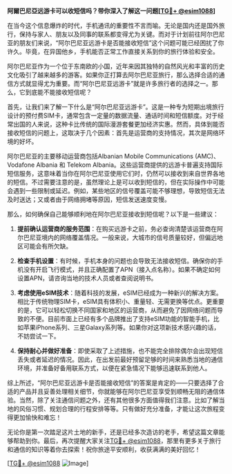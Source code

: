 **阿爾巴尼亞远游卡可以收短信吗？带你深入了解这一问题[[TG💪+ @esim1088](https://t.me/s/esim1088)]**

在当今这个信息爆炸的时代，手机通讯的重要性不言而喻。无论是国内还是国外旅行，保持与家人、朋友以及同事的联系都变得尤为关键。而对于计划前往阿尔巴尼亚的朋友们来说，“阿尔巴尼亚远游卡是否能接收短信”这个问题可能已经困扰了你许久。毕竟，在异国他乡，手机能否正常工作直接关系到你的旅行体验和安全。

阿尔巴尼亚作为一个位于东南欧的小国，近年来因其独特的自然风光和丰富的历史文化吸引了越来越多的游客。如果你正打算去阿尔巴尼亚旅行，那么选择合适的通信方式就显得尤为重要。而“阿尔巴尼亚远游卡”就是许多旅行者的选择之一。那么，它到底能不能接收短信呢？

首先，让我们来了解一下什么是“阿尔巴尼亚远游卡”。这是一种专为短期出境旅行设计的预付费SIM卡，通常包含一定量的数据流量、通话时间和短信额度。对于经常出国的人来说，这种卡比传统的国际漫游套餐更加经济实惠。然而，具体到能否接收短信的问题上，这取决于几个因素：首先是运营商的支持情况，其次是网络环境的好坏。

阿尔巴尼亚的主要移动运营商包括Albanian Mobile Communications (AMC)、Vodafone Albania 和 Telekom Albania。这些运营商提供的远游卡普遍支持国际短信服务，这意味着当你在阿尔巴尼亚使用它们时，仍然可以接收到来自世界各地的短信。不过需要注意的是，虽然理论上是可以收到短信的，但在实际操作中可能会遇到一些限制或延迟。例如，某些地区的信号覆盖可能不够理想，导致短信无法及时送达；又或者由于网络拥堵等原因，短信发送速度变慢。

那么，如何确保自己能够顺利地在阿尔巴尼亚接收到短信呢？以下是一些建议：

1. **提前确认运营商的服务范围**：在购买远游卡之前，务必查询清楚该运营商在阿尔巴尼亚境内的网络覆盖情况。一般来说，大城市的信号质量较好，但偏远地区可能会有所欠缺。

2. **检查手机设置**：有时候，手机本身的问题也会导致无法接收短信。确保你的手机没有开启飞行模式，并且正确配置了APN（接入点名称）。如果不确定如何设置APN，请咨询当地的技术人员或者查阅说明书。

3. **考虑使用eSIM技术**：随着科技的发展，eSIM已经成为一种新兴的解决方案。相比于传统物理SIM卡，eSIM具有体积小、重量轻、无需更换等优点。更重要的是，它可以轻松切换不同国家和地区的运营商，从而避免了因网络问题而导致的不便。目前市面上已经有多个品牌推出了支持eSIM功能的智能手机，比如苹果iPhone系列、三星Galaxy系列等。如果你对这项新技术感兴趣的话，不妨尝试一下。

4. **保持耐心并做好准备**：即使采取了上述措施，也不能完全排除偶尔会出现短信丢失或者延迟的情况。因此，在出发前最好预留足够的时间来熟悉当地的通信环境，并准备好备用联系方式，以便在紧急情况下能够迅速联系到他人。

综上所述，“阿尔巴尼亚远游卡是否能接收短信”的答案是肯定的——只要选择了合适的产品并且妥善处理相关细节，你就能够在阿尔巴尼亚享受到顺畅无阻的通信体验。当然，除了关注通信问题之外，还有其他很多方面值得我们注意。比如了解当地的风俗习惯、规划合理的行程安排等等。只有做好充分准备，才能让这次旅程变得更加愉快和难忘！

无论你是第一次踏足这片土地的新手，还是已经多次造访的老手，希望这篇文章能够帮助到你。最后，再次提醒大家关注[TG💪+ @esim1088](https://t.me/s/esim1088)，那里有更多关于旅行和通信的知识等着你去探索！祝你旅途平安顺利，收获满满的美好回忆！

[[TG💪+ @esim1088](https://t.me/s/esim1088) ![Image](https://i.postimg.cc/4NQfJmqS/Snipaste-2025-05-13-00-14-12.png)]